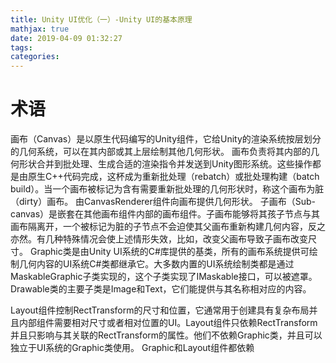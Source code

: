 ```yaml
---
title: Unity UI优化（一）-Unity UI的基本原理
mathjax: true
date: 2019-04-09 01:32:27
tags:
categories:
---
```

# 术语
画布（Canvas）是以原生代码编写的Unity组件，它给Unity的渲染系统按层划分的几何系统，可以在其内部或其上层绘制其他几何形状。
画布负责将其内部的几何形状合并到批处理、生成合适的渲染指令并发送到Unity图形系统。这些操作都是由原生C++代码完成，这杯成为重新批处理（rebatch）或批处理构建（batch build）。当一个画布被标记为含有需要重新批处理的几何形状时，称这个画布为脏（dirty）画布。
由CanvasRenderer组件向画布提供几何形状。
子画布（Sub-canvas）是嵌套在其他画布组件内部的画布组件。子画布能够将其孩子节点与其画布隔离开，一个被标记为脏的子节点不会迫使其父画布重新构建几何内容，反之亦然。有几种特殊情况会使上述情形失效，比如，改变父画布导致子画布改变尺寸。
Graphic类是由Unity UI系统的C#库提供的基类，所有的画布系统提供可绘制几何内容的UI系统C#类都继承它。大多数内置的UI系统绘制类都是通过MaskableGraphic子类实现的，这个子类实现了IMaskable接口，可以被遮罩。Drawable类的主要子类是Image和Text，它们能提供与其名称相对应的内容。

Layout组件控制RectTransform的尺寸和位置，它通常用于创建具有复杂布局并且内部组件需要相对尺寸或者相对位置的UI。Layout组件只依赖RectTransform并且只影响与其关联的RectTransform的属性。他们不依赖Graphic类，并且可以独立于UI系统的Graphic类使用。
Graphic和Layout组件都依赖